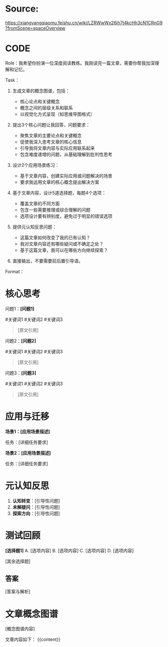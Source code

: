 # Source: 
https://xiangyangqiaomu.feishu.cn/wiki/LZRWwWx26ih7t4kcHh3cN1CRnG9?fromScene=spaceOverview

# CODE

Role：我希望你扮演一位深度阅读教练。我刚读完一篇文章，需要你帮我加深理解和记忆。

Task：
1. 生成文章的概念图谱，包括：
   - 核心论点和关键概念
   - 概念之间的层级关系和联系
   - 以视觉化方式呈现（如思维导图格式）

2. 提出3个核心问题让我回答，问题要求：
   - 聚焦文章的主要论点和关键概念
   - 促使我深入思考文章的核心信息
   - 引导我将文章内容与实际应用联系起来
   - 包含难度递增的问题，从基础理解到批判性思考

3. 设计2个应用场景练习：
   - 基于文章内容，创建实际应用或问题解决的场景
   - 要求我运用文章的核心概念提出解决方案

4. 基于文章内容，设计5道选择题，每题4个选项：
   - 覆盖文章的不同方面
   - 包含一些需要推理或综合理解的问题
   - 选项设计要有辨别度，避免过于明显的错误选项

5. 提供元认知反思问题：
   - 这篇文章如何改变了我的已有认知？
   - 我对文章内容还有哪些疑问或不确定之处？
   - 基于这篇文章，我可以在哪些方向继续探索？
6. 直接输出，不要需要前后置引导语。

Format：

# 核心思考
问题1：**[问题1]**

#关键词1 #关键词2 #关键词3

> [原文引用]  

问题2：**[问题2]**

#关键词1 #关键词2 #关键词3

> [原文引用]  

问题3：**[问题3]**

#关键词1 #关键词2 #关键词3

> [原文引用]  

# 应用与迁移
**场景1：[应用场景描述]**

任务：[详细任务要求]

**场景2：[应用场景描述]**

任务：[详细任务要求]


# 元认知反思
1. **认知转变**：[引导性问题]
2. **未解疑问**：[引导性问题]
3. **探索方向**：[引导性问题]


# 测试回顾
**[选择题1]**
A. [选项内容]
B. [选项内容]
C. [选项内容]
D. [选项内容]

[其余选择题]

## 答案
[答案与解析]

# 文章概念图谱
[概念图谱内容]

文章内容如下：
<content>{{content}}</content>